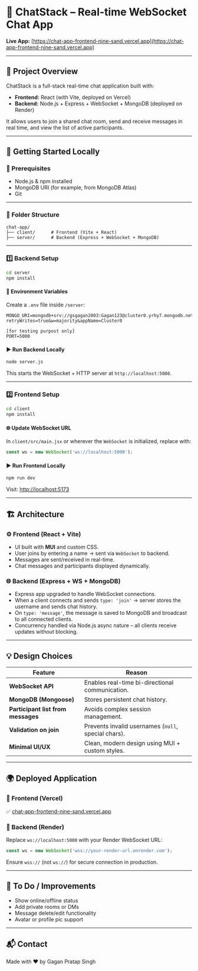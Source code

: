 
# 💬 ChatStack – Real-time WebSocket Chat App

**Live App:** [https://chat-app-frontend-nine-sand.vercel.app](https://chat-app-frontend-nine-sand.vercel.app)


---

## 🧩 Project Overview

ChatStack is a full-stack real-time chat application built with:
- **Frontend:** React (with Vite, deployed on Vercel)
- **Backend:** Node.js + Express + WebSocket + MongoDB (deployed on Render)

It allows users to join a shared chat room, send and receive messages in real time, and view the list of active participants.

---

## 🚀 Getting Started Locally

### 🔧 Prerequisites
- Node.js & npm installed
- MongoDB URI (for example, from MongoDB Atlas)
- Git

---

### 📁 Folder Structure
```
chat-app/
├── client/      # Frontend (Vite + React)
├── server/      # Backend (Express + WebSocket + MongoDB)
```

---

### 1️⃣ Backend Setup

```bash
cd server
npm install
```

#### 🔐 Environment Variables
Create a `.env` file inside `/server`:

```
MONGO_URI=mongodb+srv://gsgagan2003:Gagan123@cluster0.yrhy7.mongodb.net/ChatApp?retryWrites=true&w=majority&appName=Cluster0

[for testing purpost only]
PORT=5000
```

#### ▶️ Run Backend Locally
```bash
node server.js
```

This starts the WebSocket + HTTP server at `http://localhost:5000`.

---

### 2️⃣ Frontend Setup

```bash
cd client
npm install
```

#### 🌐 Update WebSocket URL
In `client/src/main.jsx` or wherever the `WebSocket` is initialized, replace with:

```js
const ws = new WebSocket('ws://localhost:5000');
```

#### ▶️ Run Frontend Locally
```bash
npm run dev
```

Visit: [http://localhost:5173](http://localhost:5173)

---

## 🏗️ Architecture

### ⚙️ Frontend (React + Vite)
- UI built with **MUI** and custom CSS.
- User joins by entering a name → sent via `WebSocket` to backend.
- Messages are sent/received in real-time.
- Chat messages and participants displayed dynamically.

### 🌐 Backend (Express + WS + MongoDB)
- Express app upgraded to handle WebSocket connections.
- When a client connects and sends `type: 'join'` → server stores the username and sends chat history.
- On `type: 'message'`, the message is saved to MongoDB and broadcast to all connected clients.
- Concurrency handled via Node.js async nature – all clients receive updates without blocking.

---

## 💡 Design Choices

| Feature | Reason |
|--------|--------|
| **WebSocket API** | Enables real-time bi-directional communication. |
| **MongoDB (Mongoose)** | Stores persistent chat history. |
| **Participant list from messages** | Avoids complex session management. |
| **Validation on join** | Prevents invalid usernames (`null`, special chars). |
| **Minimal UI/UX** | Clean, modern design using MUI + custom styles. |

---

## 🌍 Deployed Application

### 🔗 Frontend (Vercel)
✅ [chat-app-frontend-nine-sand.vercel.app](https://chat-app-frontend-nine-sand.vercel.app)

### 🔗 Backend (Render)
Replace `ws://localhost:5000` with your Render WebSocket URL:

```js
const ws = new WebSocket('wss://your-render-url.onrender.com');
```

Ensure `wss://` (not `ws://`) for secure connection in production.

---

## 📌 To Do / Improvements
- Show online/offline status
- Add private rooms or DMs
- Message delete/edit functionality
- Avatar or profile pic support

---

## 📬 Contact
Made with ❤️ by Gagan Pratap Singh
